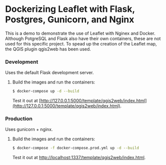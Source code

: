 

# Dockerizing Leaflet with Flask, Postgres, Gunicorn, and Nginx

This is a demo to demonstrate the use of Leaflet with Nginex and Docker. Although PotgreSQL and Flask also have their own containers, these are not used for this specific project.
To spead up the  creation of the Leaflet map, the QGIS plugin qgis2web has been used.

### Development

Uses the default Flask development server.

1. Build the images and run the containers:

    ```sh
    $ docker-compose up -d --build
    ```

    Test it out at [http://127.0.0.1:5000/template/qgis2web/index.html](http://127.0.0.1:5000/template/qgis2web/index.html). 

### Production

Uses gunicorn + nginx.

1. Build the images and run the containers:

    ```sh
    $ docker-compose -f docker-compose.prod.yml up -d --build
    ```

    Test it out at [http://localhost:1337/template/qgis2web/index.html](http://localhost:1337/template/qgis2web/index.html). 
